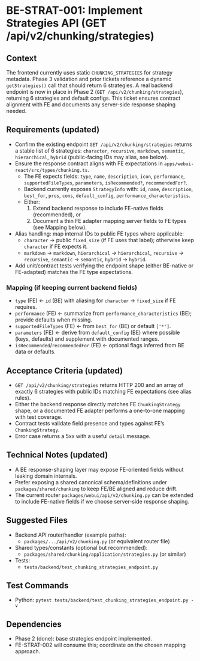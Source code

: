 # BE-STRAT-001: Implement Strategies API (GET /api/v2/chunking/strategies)

## Context
The frontend currently uses static `CHUNKING_STRATEGIES` for strategy metadata. Phase 3 validation and prior tickets reference a dynamic `getStrategies()` call that should return 6 strategies. A real backend endpoint is now in place in Phase 2 (`GET /api/v2/chunking/strategies`), returning 6 strategies and default configs. This ticket ensures contract alignment with FE and documents any server-side response shaping needed.

## Requirements (updated)
- Confirm the existing endpoint `GET /api/v2/chunking/strategies` returns a stable list of 6 strategies: `character`, `recursive`, `markdown`, `semantic`, `hierarchical`, `hybrid` (public-facing IDs may alias, see below).
- Ensure the response contract aligns with FE expectations in `apps/webui-react/src/types/chunking.ts`.
  - The FE expects fields: `type`, `name`, `description`, `icon`, `performance`, `supportedFileTypes`, `parameters`, `isRecommended?`, `recommendedFor?`.
  - Backend currently exposes `StrategyInfo` with: `id`, `name`, `description`, `best_for`, `pros`, `cons`, `default_config`, `performance_characteristics`.
  - Either:
    1) Extend backend response to include FE-native fields (recommended), or
    2) Document a thin FE adapter mapping server fields to FE types (see Mapping below).
- Alias handling: map internal IDs to public FE types where applicable:
  - `character` → public `fixed_size` (if FE uses that label); otherwise keep `character` if FE expects it.
  - `markdown` → `markdown`, `hierarchical` → `hierarchical`, `recursive` → `recursive`, `semantic` → `semantic`, `hybrid` → `hybrid`.
- Add unit/contract tests verifying the endpoint shape (either BE-native or FE-adapted) matches the FE type expectations.

### Mapping (if keeping current backend fields)
- `type` (FE) ← `id` (BE) with aliasing for `character` → `fixed_size` if FE requires.
- `performance` (FE) ← summarize from `performance_characteristics` (BE); provide defaults when missing.
- `supportedFileTypes` (FE) ← from `best_for` (BE) or default `['*']`.
- `parameters` (FE) ← derive from `default_config` (BE) where possible (keys, defaults) and supplement with documented ranges.
- `isRecommended`/`recommendedFor` (FE) ← optional flags inferred from BE data or defaults.

## Acceptance Criteria (updated)
- `GET /api/v2/chunking/strategies` returns HTTP 200 and an array of exactly 6 strategies with public IDs matching FE expectations (see alias rules).
- Either the backend response directly matches FE `ChunkingStrategy` shape, or a documented FE adapter performs a one-to-one mapping with test coverage.
- Contract tests validate field presence and types against FE’s `ChunkingStrategy`.
- Error case returns a 5xx with a useful `detail` message.

## Technical Notes (updated)
- A BE response-shaping layer may expose FE-oriented fields without leaking domain internals.
- Prefer exposing a shared canonical schema/definitions under `packages/shared/chunking` to keep FE/BE aligned and reduce drift.
- The current router `packages/webui/api/v2/chunking.py` can be extended to include FE-native fields if we choose server-side response shaping.

## Suggested Files
- Backend API router/handler (example paths):
  - `packages/.../api/v2/chunking.py` (or equivalent router file)
- Shared types/constants (optional but recommended):
  - `packages/shared/chunking/application/strategies.py` (or similar)
- Tests:
  - `tests/backend/test_chunking_strategies_endpoint.py`

## Test Commands
- Python: `pytest tests/backend/test_chunking_strategies_endpoint.py -v`

## Dependencies
- Phase 2 (done): base strategies endpoint implemented.
- FE-STRAT-002 will consume this; coordinate on the chosen mapping approach.
